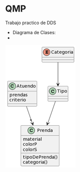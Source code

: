 # QMP
Trabajo practico de DDS

- Diagrama de Clases:
- 
![alt text](https://github.com/GabiOlivieri/QMP/blob/main/UML_QMP.png?raw=true)

